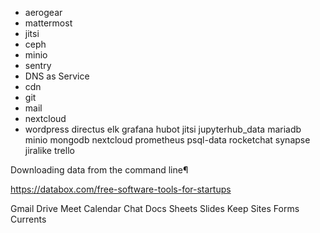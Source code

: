 * aerogear
* mattermost
* jitsi
* ceph
* minio
* sentry
* DNS as Service
* cdn
* git
* mail
* nextcloud
* wordpress
directus  elk  grafana  hubot  jitsi  jupyterhub_data  mariadb  minio  mongodb  nextcloud  prometheus  psql-data  rocketchat  synapse jiralike trello

Downloading data from the command line¶

https://databox.com/free-software-tools-for-startups

Gmail
Drive
Meet
Calendar
Chat
Docs
Sheets
Slides
Keep
Sites
Forms
Currents
